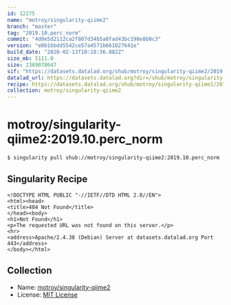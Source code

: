 ```yaml
---
id: 12275
name: "motroy/singularity-qiime2"
branch: "master"
tag: "2019.10.perc_norm"
commit: "4d0e5d2112ca2f807d34b5a8fad43bc198e8b0c3"
version: "e0b1bbdd5542ce57a4571b661027641e"
build_date: "2020-02-13T10:18:36.882Z"
size_mb: 5111.0
size: 2389078047
sif: "https://datasets.datalad.org/shub/motroy/singularity-qiime2/2019.10.perc_norm/2020-02-13-4d0e5d21-e0b1bbdd/e0b1bbdd5542ce57a4571b661027641e.sif"
datalad_url: https://datasets.datalad.org?dir=/shub/motroy/singularity-qiime2/2019.10.perc_norm/2020-02-13-4d0e5d21-e0b1bbdd/
recipe: https://datasets.datalad.org/shub/motroy/singularity-qiime2/2019.10.perc_norm/2020-02-13-4d0e5d21-e0b1bbdd/Singularity
collection: motroy/singularity-qiime2
---
```


# motroy/singularity-qiime2:2019.10.perc_norm

```bash
$ singularity pull shub://motroy/singularity-qiime2:2019.10.perc_norm
```

## Singularity Recipe

```singularity
<!DOCTYPE HTML PUBLIC "-//IETF//DTD HTML 2.0//EN">
<html><head>
<title>404 Not Found</title>
</head><body>
<h1>Not Found</h1>
<p>The requested URL was not found on this server.</p>
<hr>
<address>Apache/2.4.38 (Debian) Server at datasets.datalad.org Port 443</address>
</body></html>
```

## Collection

 - Name: [motroy/singularity-qiime2](https://github.com/motroy/singularity-qiime2)
 - License: [MIT License](https://api.github.com/licenses/mit)

